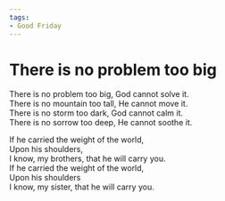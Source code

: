 ```yaml
---
tags:
- Good Friday
---
```


# There is no problem too big  

There is no problem too big, God cannot solve it.  
There is no mountain too tall, He cannot move it.  
There is no storm too dark, God cannot calm it.  
There is no sorrow too deep, He cannot soothe it.  

If he carried the weight of the world,  
Upon his shoulders,  
I know, my brothers, that he will carry you.  
If he carried the weight of the world,  
Upon his shoulders  
I know, my sister, that he will carry you.